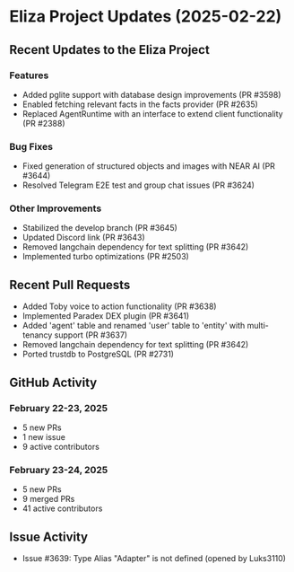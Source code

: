 # Eliza Project Updates (2025-02-22)

## Recent Updates to the Eliza Project

### Features
- Added pglite support with database design improvements (PR #3598)
- Enabled fetching relevant facts in the facts provider (PR #2635)
- Replaced AgentRuntime with an interface to extend client functionality (PR #2388)

### Bug Fixes
- Fixed generation of structured objects and images with NEAR AI (PR #3644)
- Resolved Telegram E2E test and group chat issues (PR #3624)

### Other Improvements
- Stabilized the develop branch (PR #3645)
- Updated Discord link (PR #3643)
- Removed langchain dependency for text splitting (PR #3642)
- Implemented turbo optimizations (PR #2503)

## Recent Pull Requests

- Added Toby voice to action functionality (PR #3638)
- Implemented Paradex DEX plugin (PR #3641)
- Added 'agent' table and renamed 'user' table to 'entity' with multi-tenancy support (PR #3637)
- Removed langchain dependency for text splitting (PR #3642)
- Ported trustdb to PostgreSQL (PR #2731)

## GitHub Activity

### February 22-23, 2025
- 5 new PRs
- 1 new issue
- 9 active contributors

### February 23-24, 2025
- 5 new PRs
- 9 merged PRs
- 41 active contributors

## Issue Activity
- Issue #3639: Type Alias "Adapter" is not defined (opened by Luks3110)